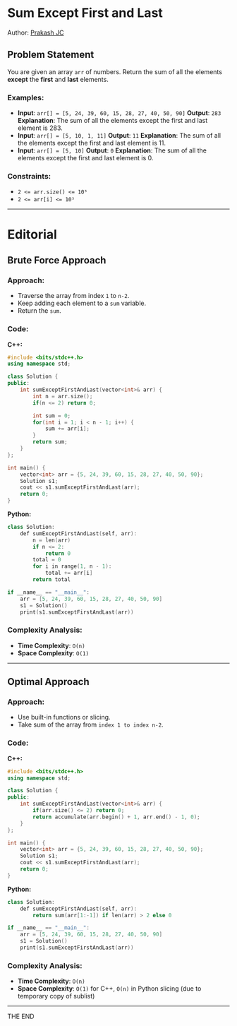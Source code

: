 # Sum Except First and Last

Author: [Prakash JC](https://github.com/prakash079513)

## Problem Statement

You are given an array `arr` of numbers. Return the sum of all the elements **except** the **first** and **last** elements.

### Examples:

- **Input**: `arr[] = [5, 24, 39, 60, 15, 28, 27, 40, 50, 90]`
  **Output**: `283`
  **Explanation**: The sum of all the elements except the first and last element is 283.
- **Input**: `arr[] = [5, 10, 1, 11]`
  **Output**: `11`
  **Explanation**: The sum of all the elements except the first and last element is 11.
- **Input**: `arr[] = [5, 10]`
  **Output**: `0`
  **Explanation**: The sum of all the elements except the first and last element is 0.

### Constraints:

- `2 <= arr.size() <= 10⁵`
- `2 <= arr[i] <= 10⁵`

---

# Editorial

## Brute Force Approach

### Approach:

- Traverse the array from index `1` to `n-2`.
- Keep adding each element to a `sum` variable.
- Return the `sum`.

### Code:

**C++:**

```cpp
#include <bits/stdc++.h>
using namespace std;

class Solution {
public:
    int sumExceptFirstAndLast(vector<int>& arr) {
        int n = arr.size();
        if(n <= 2) return 0;

        int sum = 0;
        for(int i = 1; i < n - 1; i++) {
            sum += arr[i];
        }
        return sum;
    }
};

int main() {
    vector<int> arr = {5, 24, 39, 60, 15, 28, 27, 40, 50, 90};
    Solution s1;
    cout << s1.sumExceptFirstAndLast(arr);
    return 0;
}
```

**Python:**

```cpp
class Solution:
    def sumExceptFirstAndLast(self, arr):
        n = len(arr)
        if n <= 2:
            return 0
        total = 0
        for i in range(1, n - 1):
            total += arr[i]
        return total

if __name__ == "__main__":
    arr = [5, 24, 39, 60, 15, 28, 27, 40, 50, 90]
    s1 = Solution()
    print(s1.sumExceptFirstAndLast(arr))
```

### Complexity Analysis:

- **Time Complexity**: `O(n)`
- **Space Complexity**: `O(1)`

---

## Optimal Approach

### Approach:

- Use built-in functions or slicing.
- Take sum of the array from `index 1 to index n-2`.

### Code:

**C++:**

```cpp
#include <bits/stdc++.h>
using namespace std;

class Solution {
public:
    int sumExceptFirstAndLast(vector<int>& arr) {
        if(arr.size() <= 2) return 0;
        return accumulate(arr.begin() + 1, arr.end() - 1, 0);
    }
};

int main() {
    vector<int> arr = {5, 24, 39, 60, 15, 28, 27, 40, 50, 90};
    Solution s1;
    cout << s1.sumExceptFirstAndLast(arr);
    return 0;
}
```

**Python:**

```cpp
class Solution:
    def sumExceptFirstAndLast(self, arr):
        return sum(arr[1:-1]) if len(arr) > 2 else 0

if __name__ == "__main__":
    arr = [5, 24, 39, 60, 15, 28, 27, 40, 50, 90]
    s1 = Solution()
    print(s1.sumExceptFirstAndLast(arr))
```

### Complexity Analysis:

- **Time Complexity**: `O(n)`
- **Space Complexity**: `O(1)` for C++, `O(n)` in Python slicing (due to temporary copy of sublist)

---

THE END
